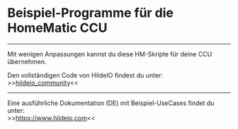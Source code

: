 <h1>Beispiel-Programme für die HomeMatic CCU</h1>
<hr>
<p>Mit wenigen Anpassungen kannst du diese HM-Skripte für deine CCU übernehmen.</p>
<p>
  Den vollständigen Code von HildeIO findest du unter:<br>
  >><a href="https://github.com/HildeIO/hildeio_community">hildeio_community</a><<
</p>
<hr>
<p>
  Eine ausführliche Dokumentation (DE) mit Beispiel-UseCases findet du unter:<br>
  >><a href="https://www.hildeio.com">https://www.hildeio.com</a><<
</p>
